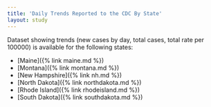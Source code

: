 ```yaml
---
title: 'Daily Trends Reported to the CDC By State'
layout: study
---
```


Dataset showing trends (new cases by day, total cases, total rate per 100000) is available for the following states:

* [Maine]({% link maine.md %})
* [Montana]({% link montana.md %})
* [New Hampshire]({% link nh.md %})
* [North Dakota]({% link northdakota.md %})
* [Rhode Island]({% link rhodeisland.md %})
* [South Dakota]({% link southdakota.md %})
<!-- * [Wyoming]({% link wyoming.md %}) -->
<!-- * [Vermont]({% link vermont.md %}) -->